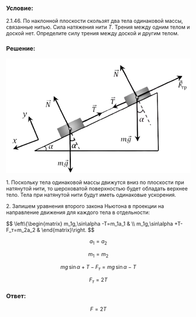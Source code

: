 ###  Условие:

$2.1.46.$ По наклонной плоскости скользят два тела одинаковой массы, связанные нитью. Сила натяжения нити $T$. Трения между одним телом и доской нет. Определите силу трения между доской и другим телом.

###  Решение:

![ Силы действующие на систему тел |612x381, 59%](../../img/2.1.46/sol.png)

1\. Поскольку тела одинаковой массы движутся вниз по плоскости при натянутой нити, то шероховатой поверхностью будет обладать верхнее тело. Тела при натянутой нити будут иметь одинаковые ускорения.

2\. Запишем уравнения второго закона Ньютона в проекции на направление движения для каждого тела в отдельности:

$$
\left\\{\begin{matrix} m_1g\,\sin\alpha -T=m_1a_1 & \\\ m_1g\,\sin\alpha +T-F_т=m_2a_2 & \end{matrix}\right.
$$

$$
a_1=a_2
$$

$$
m_1=m_2
$$

$$
mg\,\sin\alpha +T-F_т=mg\,\sin\alpha -T
$$

$$
F_т=2T
$$

###  Ответ:

$$
F = 2T
$$